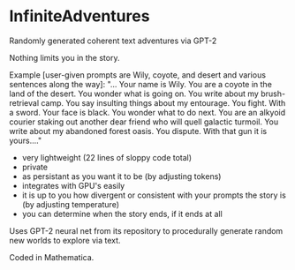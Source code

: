 # InfiniteAdventures
Randomly generated coherent text adventures via GPT-2


Nothing limits you in the story.

Example [user-given prompts are Wily, coyote, and desert and various sentences along the way]: "... Your name is Wily. You are a coyote in the land of the desert. You wonder what is going on. You write about my brush-retrieval camp. You say insulting things about my entourage. You fight. With a sword. Your face is black. You wonder what to do next. You are an alkyoid courier staking out another dear friend who will quell galactic turmoil. You write about my abandoned forest oasis. You dispute. With that gun it is yours...."

- very lightweight (22 lines of sloppy code total)
- private
- as persistant as you want it to be (by adjusting tokens)
- integrates with GPU's easily
 - it is up to you how divergent or consistent with your prompts the story is (by adjusting temperature)
 - you can determine when the story ends, if it ends at all

Uses GPT-2 neural net from its repository to procedurally generate random new worlds to explore via text.

Coded in Mathematica.
